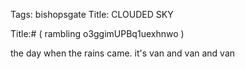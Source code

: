 Tags: bishopsgate
Title: CLOUDED SKY
  
Title:# ( rambling o3ggimUPBq1uexhnwo )  
  
the day when the rains came. it's van and van and van
